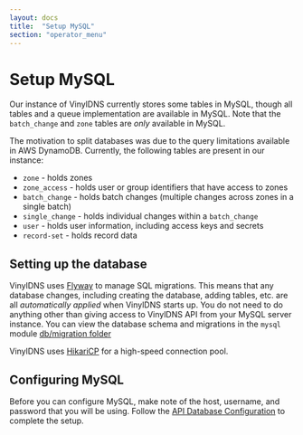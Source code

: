 ```yaml
---
layout: docs
title:  "Setup MySQL"
section: "operator_menu"
---
```


# Setup MySQL
Our instance of VinylDNS currently stores some tables in MySQL, though all tables and a queue implementation are available in MySQL. Note
that the `batch_change` and `zone` tables are _only_ available in MySQL. 

The motivation to split databases was due to the query limitations available in AWS DynamoDB.  Currently, the following tables are present in
our instance:

* `zone` - holds zones
* `zone_access` - holds user or group identifiers that have access to zones
* `batch_change` - holds batch changes (multiple changes across zones in a single batch)
* `single_change` - holds individual changes within a `batch_change`
* `user` - holds user information, including access keys and secrets
*  `record-set` - holds record data

## Setting up the database
VinylDNS uses [Flyway](https://flywaydb.org/) to manage SQL migrations.  This means that any database changes, including
creating the database, adding tables, etc. are all _automatically applied_ when VinylDNS starts up.  You do not need
to do anything other than giving access to VinylDNS API from your MySQL server instance.  You can view the database
schema and migrations in the `mysql` module [db/migration folder](https://github.com/vinyldns/vinyldns/tree/master/modules/mysql/src/main/resources/db/migration)

VinylDNS uses [HikariCP](https://github.com/brettwooldridge/HikariCP#configuration-knobs-baby) for a high-speed connection
pool.

## Configuring MySQL
Before you can configure MySQL, make note of the host, username, and password that you will be using.
Follow the [API Database Configuration](config-api.html#database-configuration) to complete the setup.
